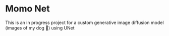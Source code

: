 # Momo Net
This is an in progress project for a custom generative image diffusion model (images of my dog 🐶) using UNet
